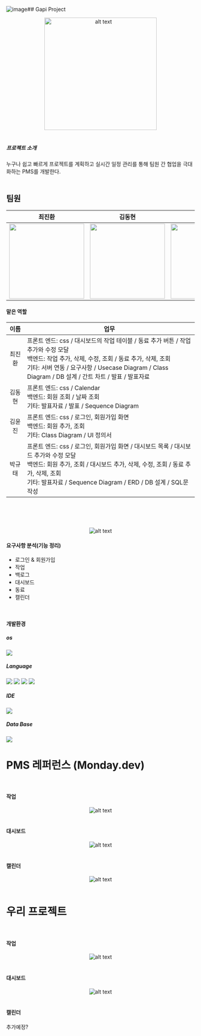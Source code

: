 ![image](https://github.com/user-attachments/assets/d63051c2-9f97-4ed5-8bb2-4449449d4b51)## Gapi Project
<div style="text-align: center;">
    <img src="/docs/구현 사진/메인화면.png" height="300px" alt="alt text" />
</div>
<br> 

##### 프로젝트 소개
누구나 쉽고 빠르게 프로젝트를 계획하고 실시간 일정 관리를 통해 팀원 간 협업을 극대화하는 PMS를 개발한다.
<br>
<br>

## 팀원 
|최진환|김동현|김윤진|박규태|
|:---:|:---:|:---:|:---:|
|<img src="https://avatars.githubusercontent.com/u/190100768?v=4" height="200px"/>|<img src="https://avatars.githubusercontent.com/u/193192616?v=4" height="200px"/>|<img src="https://avatars.githubusercontent.com/u/193191038?v=4" height="200px"/>|<img src="https://avatars.githubusercontent.com/u/133009070?v=4" height="200px"/>|

#### 맡은 역할
|이름|업무|
|:---:|---|
|최진환|프론트 엔드: css / 대시보드의 작업 테이블 / 동료 추가 버튼 / 작업 추가와 수정 모달 <br>백엔드: 작업 추가, 삭제, 수정, 조회 / 동료 추가, 삭제, 조회 <br>기타: 서버 연동 / 요구사항 / Usecase Diagram / Class Diagram / DB 설계 / 간트 차트 / 발표 / 발표자료 |
|김동현|프론트 엔드: css / Calendar <br>백엔드: 회원 조회 / 날짜 조회 <br>기타: 발표자료 / 발표 / Sequence Diagram |
|김윤진|프론트 엔드: css / 로그인, 회원가입 화면 <br>백엔드: 회원 추가, 조회 <br>기타: Class Diagram / UI 정의서 |
|박규태|프론트 엔드: css / 로그인, 회원가입 화면 / 대시보드 목록 / 대시보드 추가와 수정 모달 <br>백엔드: 회원 추가, 조회 / 대시보드 추가, 삭제, 수정, 조회 / 동료 추가, 삭제, 조회 <br>기타: 발표자료 / Sequence Diagram / ERD / DB 설계 / SQL문 작성 |



<br><br><br>
<div style="text-align: center;">
    <img src="/docs/소프트웨어 설계/요구사항.png" alt="alt text" />
</div>

#### 요구사항 분석(기능 정리)

- 로그인 & 회원가입
- 작업
- 백로그
- 대시보드
- 동료
- 캘린더

<br>

#### 개발환경
##### os
<img src="https://img.shields.io/badge/Windows-0078D6?style=for-the-badge&logo=windows&logoColor=white"/>

##### Language
<img src="https://img.shields.io/badge/Java-ED8B00?style=for-the-badge&logo=openjdk&logoColor=white"/> <img src="https://img.shields.io/badge/HTML5-E34F26?style=for-the-badge&logo=html5&logoColor=white"/> <img src="https://img.shields.io/badge/CSS-239120?&style=for-the-badge&logo=css3&logoColor=white"/>  <img src="https://img.shields.io/badge/JavaScript-F7DF1E?style=for-the-badge&logo=JavaScript&logoColor=white"/> 

##### IDE
<img src="https://img.shields.io/badge/Eclipse-2C2255?style=for-the-badge&logo=eclipse&logoColor=white"/>

##### Data Base
<img src="https://img.shields.io/badge/Oracle-F80000?style=for-the-badge&logo=Oracle&logoColor=white"/>



<br>

# PMS 레퍼런스 (Monday.dev)

<br>

#### 작업
<div style="text-align: center;">
    <img src="/PMS 레퍼런스 사진 모음/PMS 레퍼런스 항목 수정.png" alt="alt text" />
</div> 

<br>

#### 대시보드
<div style="text-align: center;">
    <img src="/PMS 레퍼런스 사진 모음/PMS 레퍼런스 대시보드 변경.png" alt="alt text" />
</div>

<br>

#### 캘린더
<div style="text-align: center;">
    <img src="/PMS 레퍼런스 사진 모음/PMS 레퍼런스 캘린더.png" alt="alt text" />
</div>

<br>

# 우리 프로젝트

<br>

#### 작업
<div style="text-align: center;">
    <img src="/PMS 레퍼런스 사진 모음/작업창.png" alt="alt text" />
</div> 

<br>

#### 대시보드
<div style="text-align: center;">
    <img src="/PMS 레퍼런스 사진 모음/대시보드.png" alt="alt text" />
</div> 

<br>

#### 캘린더

추가예정?

<br>

